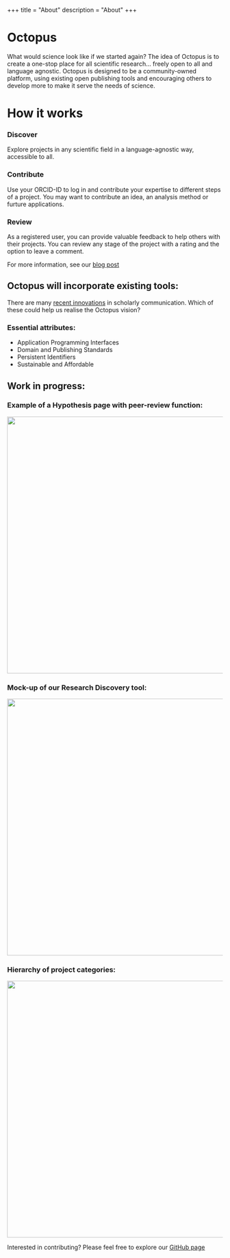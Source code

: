+++
title = "About"
description = "About"
+++

# Octopus

What would science look like if we started again? The idea of Octopus is to create a one-stop place for all scientific research… freely open to all and language agnostic. Octopus is designed to be a community-owned platform, using existing open publishing tools and encouraging others to develop more to make it serve the needs of science.

# How it works

### Discover
Explore projects in any scientific field in a language-agnostic way, accessible to all.

### Contribute
Use your ORCID-ID to log in and contribute your expertise to different steps of a project. You may want to contribute an idea, an analysis method or furture applications.

### Review
As a registered user, you can provide valuable feedback to help others with their projects. You can review any stage of the project with a rating and the option to leave a comment.

For more information, see our [blog post](https://octopus-hypothesis.netlify.com/blog/2018/05/10/2018-05-10_octopus-is-born/)

## Octopus will incorporate existing tools:

There are many [recent innovations](https://101innovations.wordpress.com/) in scholarly communication. Which of these could help us realise the Octopus vision?

### Essential attributes:
* Application Programming Interfaces
* Domain and Publishing Standards
* Persistent Identifiers
* Sustainable and Affordable

## Work in progress:
### Example of a Hypothesis page with peer-review function:
<img src="/img/Marvel_example.png" width="600px"></img>

### Mock-up of our Research Discovery tool: 
<img src="/img/Web_of_Fields.png" width="600px"></img>

### Hierarchy of project categories:
<img src="/img/Breakdown.png" width="600px"></img>

Interested in contributing? Please feel free to explore our [GitHub page](https://github.com/octopus-hypothesis) 
